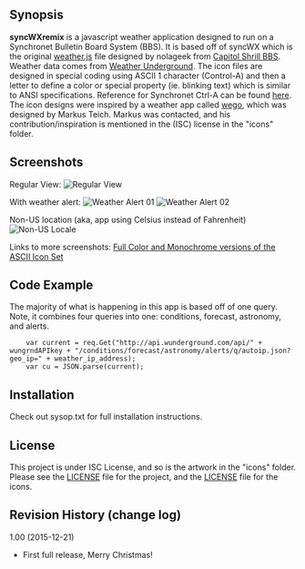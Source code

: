 ## Synopsis

**syncWXremix** is a javascript weather application designed to run on a Synchronet Bulletin Board System (BBS). It is based off of syncWX which is the original [weather.js](https://gist.github.com/nolageek/4168edf17fae3f834e30) file designed by nolageek from [Capitol Shrill BBS](http://www.capitolshrill.com). Weather data comes from [Weather Underground](http://wunderground.com). The icon files are designed in special coding using ASCII 1 character (Control-A) and then a letter to define a color or special property (ie. blinking text) which is similar to ANSI specifications. Reference for Synchronet Ctrl-A can be found [here](http://wiki.synchro.net/custom:ctrl-a_codes). The icon designs were inspired by a weather app called [wego](https://github.com/schachmat/wego), which was designed by Markus Teich. Markus was contacted, and his contribution/inspiration is mentioned in the (ISC) license in the "icons" folder. 

## Screenshots 

Regular View:
![Regular View](http://bbs.kd3.us/screenshots/syncWX-screenshot-RI-01.png)

With weather alert:
![Weather Alert 01](http://bbs.kd3.us/screenshots/syncWX-screenshot-RI-alerts-01.png)
![Weather Alert 02](http://bbs.kd3.us/screenshots/syncWX-screenshot-RI-alerts-02.png)

Non-US location (aka, app using Celsius instead of Fahrenheit)
![Non-US Locale](http://bbs.kd3.us/screenshots/syncWX-screenshot-NL-01.png)

Links to more screenshots:
[Full Color and Monochrome versions of the ASCII Icon Set](http://bbs.kd3.us/screenshots/syncWX-icon-set.png)

## Code Example

The majority of what is happening in this app is based off of one query. Note, it combines four queries into one: conditions, forecast, astronomy, and alerts.

		var current = req.Get("http://api.wunderground.com/api/" + wungrndAPIkey + "/conditions/forecast/astronomy/alerts/q/autoip.json?geo_ip=" + weather_ip_address);
		var cu = JSON.parse(current);

## Installation

Check out sysop.txt for full installation instructions.

## License

This project is under ISC License, and so is the artwork in the "icons" folder. 
Please see the [LICENSE](https://github.com/KenDB3/syncWXremix/blob/master/LICENSE) file for the project, and the [LICENSE](https://github.com/KenDB3/syncWXremix/blob/master/icons/LICENSE) file for the icons.

## Revision History (change log)

1.00 (2015-12-21)
* First full release, Merry Christmas!
